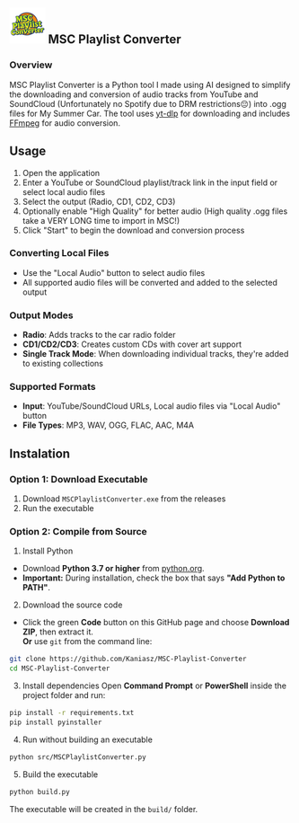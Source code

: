 ## ![Logo](src/resources/icon.png) MSC Playlist Converter

### Overview
MSC Playlist Converter is a Python tool I made using AI designed to simplify the downloading and conversion of audio tracks from YouTube and SoundCloud (Unfortunately no Spotify due to DRM restrictions😔) into .ogg files for My Summer Car. The tool uses [yt-dlp](https://github.com/yt-dlp/yt-dlp) for downloading and includes [FFmpeg](https://ffmpeg.org/) for audio conversion.

## Usage
1. Open the application
2. Enter a YouTube or SoundCloud playlist/track link in the input field or select local audio files
3. Select the output (Radio, CD1, CD2, CD3)
4. Optionally enable "High Quality" for better audio (High quality .ogg files take a VERY LONG time to import in MSC!)
5. Click "Start" to begin the download and conversion process

### Converting Local Files
- Use the "Local Audio" button to select audio files
- All supported audio files will be converted and added to the selected output

### Output Modes
- **Radio**: Adds tracks to the car radio folder
- **CD1/CD2/CD3**: Creates custom CDs with cover art support
- **Single Track Mode**: When downloading individual tracks, they're added to existing collections

### Supported Formats
- **Input**: YouTube/SoundCloud URLs, Local audio files via "Local Audio" button
- **File Types**: MP3, WAV, OGG, FLAC, AAC, M4A

## Instalation

### Option 1: Download Executable
1. Download `MSCPlaylistConverter.exe` from the releases
2. Run the executable

### Option 2: Compile from Source
1. Install Python
- Download **Python 3.7 or higher** from [python.org](https://www.python.org/downloads/).  
- **Important:** During installation, check the box that says **"Add Python to PATH"**.

2. Download the source code
- Click the green **Code** button on this GitHub page and choose **Download ZIP**, then extract it.  
**Or** use `git` from the command line:
```bash
git clone https://github.com/Kaniasz/MSC-Playlist-Converter
cd MSC-Playlist-Converter
```

3. Install dependencies
Open **Command Prompt** or **PowerShell** inside the project folder and run:
```bash
pip install -r requirements.txt
pip install pyinstaller
```

4. Run without building an executable
```bash
python src/MSCPlaylistConverter.py
```

5. Build the executable
```bash
python build.py
```
The executable will be created in the `build/` folder.
